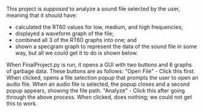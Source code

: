 This project is *supposed* to analyze a sound file selected by the user, meaning that it should have:
  - calculated the RT60 values for low, medium, and high frequencies;
  - displayed a waveform graph of the file;
  - combined all 3 of the RT60 graphs into one; and
  - shown a specgram graph to represent the data of the sound file in some way,
but all we could get it to do is shown below.

When FinalProject.py is run, it opens a GUI with two buttons and 6 graphs of garbage data. These buttons are as follows:
  "Open File" - Click this first. When clicked, opens a file selection popup that prompts the user to open an audio file. When an audio file is selected, the popup closes and a second popup appears, showing the file path.
  "Analyze" - Click this after going through the above process. When clicked, does nothing; we could not get this to work.
